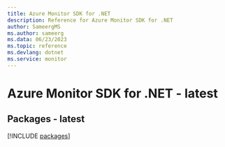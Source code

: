 ```yaml
---
title: Azure Monitor SDK for .NET
description: Reference for Azure Monitor SDK for .NET
author: SameergMS
ms.author: sameerg
ms.data: 06/23/2023
ms.topic: reference
ms.devlang: dotnet
ms.service: monitor
---
```

# Azure Monitor SDK for .NET - latest
## Packages - latest
[!INCLUDE [packages](monitor-index.md)]